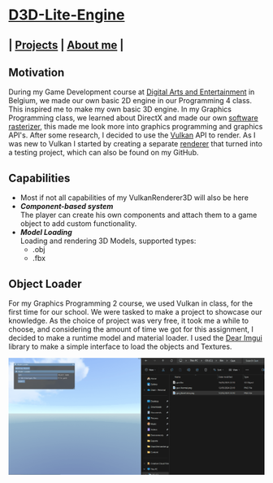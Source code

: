 <link href="../../Content/StyleSheet.css" rel="stylesheet"/> 

# [D3D-Lite-Engine](https://github.com/DaanDemaecker/D3D-Lite-Engine)

## | [Projects](https://daandemaecker.github.io)  |    [About me](https://daandemaecker.github.io/AboutMe.html)  |

## Motivation
During my Game Development course at [Digital Arts and Entertainment](https://www.digitalartsandentertainment.be) in Belgium, we made our own basic 2D engine in our Programming 4 class.
This inspired me to make my own basic 3D engine.
In my Graphics Programming class, we learned about DirectX and made our own [software rasterizer](https://github.com/DaanDemaecker/DualRasterizer), this made me look more into graphics programming and graphics API's.
After some research, I decided to use the [Vulkan](https://www.vulkan.org) API to render.
As I was new to Vulkan I started by creating a separate [renderer](https://github.com/DaanDemaecker/VulkanRenderer.git) that turned into a testing project, which can also be found on my GitHub.

## Capabilities
- Most if not all capabilities of my VulkanRenderer3D will also be here
- ***Component-based system***  
      The player can create his own components and attach them to a game object to add custom functionality.
- ***Model Loading***  
     Loading and rendering 3D Models, supported types:
    - .obj
    - .fbx


## Object Loader
For my Graphics Programming 2 course, we used Vulkan in class, for the first time for our school. We were tasked to make a project to showcase our knowledge.
As the choice of project was very free, it took me a while to choose, and considering the amount of time we got for this assignment, I decided to make a runtime model and material loader.
I used the [Dear Imgui](https://github.com/ocornut/imgui) library to make a simple interface to load the objects and Textures.

<img src="../../Content/D3D-Lite-Engine.gif" alt="drawing"/>

